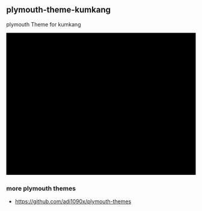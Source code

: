 ## plymouth-theme-kumkang

plymouth Theme for kumkang

![screenshot](./plymouth-kumkang.gif)


### more plymouth themes

 * https://github.com/adi1090x/plymouth-themes
 

